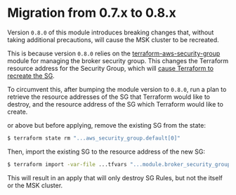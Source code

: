 # Migration from 0.7.x to 0.8.x

Version `0.8.0` of this module introduces breaking changes that, without taking additional precautions, will cause the MSK
cluster to be recreated.

This is because version `0.8.0` relies on the [terraform-aws-security-group](https://github.com/cloudposse/terraform-aws-security-group)
module for managing the broker security group. This changes the Terraform resource address for the Security Group, which will
[cause Terraform to recreate the SG](https://github.com/hashicorp/terraform-provider-aws/blob/3988f0c55ad6eb33c2b4c660312df9a4be4586b9/internal/service/kafka/cluster.go#L90-L97). 

To circumvent this, after bumping the module version to `0.8.0`, run a plan to retrieve the resource addresses of the SG that
Terraform would like to destroy, and the resource address of the SG which Terraform would like to create.

or above but before applying, remove the existing SG from the state:

```bash
$ terraform state rm "...aws_security_group.default[0]"
```

Then, import the existing SG to the resource address of the new SG:

```bash
$ terraform import -var-file ...tfvars "...module.broker_security_group.aws_security_group.default[0]" sg-.............abc1
```

This will result in an apply that will only destroy SG Rules, but not the itself or the MSK cluster.
